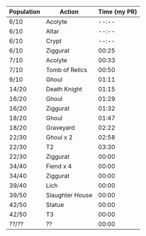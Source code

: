 | Population        | Action        | Time (my PR)   |
|-----------------|-----------------|------------|
| 6/10     | Acolyte | --:--|
| 6/10  | Altar  | --:--| 
| 6/10  | Crypt  | --:--|
| 6/10  | Ziggurat  | 00:25|
| 7/10  | Acolyte  | 00:33|
| 7/10  | Tomb of Relics  | 00:50|
| 9/10  | Ghoul  | 01:11|
| 14/20  | Death Knight  | 01:15|
| 16/20  | Ghoul  | 01:29|
| 16/20  | Ziggurat  | 01:32|
| 18/20  | Ghoul  | 01:47|
| 18/20  | Graveyard  | 02:22|
| 22/30  | Ghoul x 2  | 02:58|
| 22/30  | T2  | 03:30|
| 22/30  | Ziggurat  | 00:00|
| 34/40  | Fiend x 4 | 00:00|
| 34/40  | Ziggurat  | 00:00|
| 39/40  | Lich  | 00:00|
| 39/50  | Slaughter House  | 00:00|
| 42/50  | Statue  | 00:00|
| 42/50  | T3  | 00:00|
| ??/??  | ?? | 00:00 |
